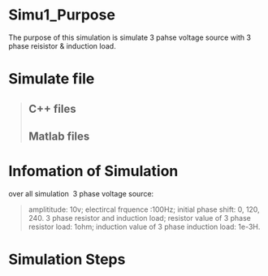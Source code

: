 

# Simu1_Purpose
The purpose of this simulation is simulate 3 pahse voltage source with 3 phase reisistor & induction load.

# Simulate file
>## C++ files
>
>## Matlab files

# Infomation of Simulation
over all simulation 
![]()
3 phase voltage source:
>amplititude: 10v;
electircal frquence :100Hz;
initial phase shift: 0, 120, 240.
3 phase resistor and induction load;
> resistor value of 3 phase resistor load: 1ohm;
induction value of 3 phase induction load: 1e-3H.

# Simulation Steps

